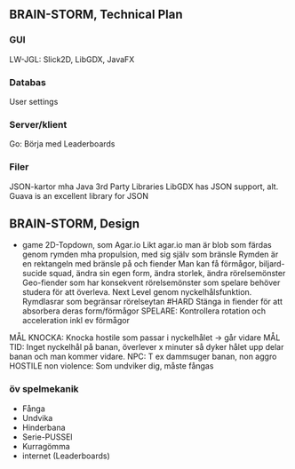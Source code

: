 ## BRAIN-STORM, Technical Plan
### GUI
LW-JGL: Slick2D, LibGDX, JavaFX

### Databas
User settings

### Server/klient
Go: Börja med Leaderboards

### Filer
JSON-kartor mha Java 3rd Party Libraries
LibGDX has JSON support, alt. Guava is an excellent library for JSON

## BRAIN-STORM, Design
* game
2D-Topdown, som Agar.io
Likt agar.io man är blob som färdas genom rymden mha propulsion, med sig själv som bränsle
Rymden är en rektangeln med bränsle på och fiender
Man kan få förmågor, biljard-sucide squad, ändra sin egen form, ändra storlek, ändra rörelsemönster
Geo-fiender som har konsekvent rörelsemönster som spelare behöver studera för att överleva.
Next Level genom nyckelhålsfunktion.
Rymdlasrar som begränsar rörelseytan #HARD
Stänga in fiender för att absorbera deras form/förmågor
SPELARE: Kontrollera rotation och acceleration inkl ev förmågor

MÅL KNOCKA: Knocka hostile som passar i nyckelhålet -> går vidare
MÅL TID: Inget nyckelhål på banan, överlever x minuter så dyker hålet upp delar banan och man kommer vidare.
NPC: T ex dammsuger banan, non aggro
HOSTILE non violence: Som undviker dig, måste fångas


### öv spelmekanik
*  Fånga
*  Undvika
*  Hinderbana
*  Serie-PUSSEl
*  Kurragömma
* internet (Leaderboards)
